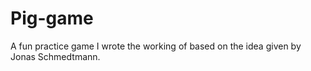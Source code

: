 # Pig-game
A fun practice game I wrote the working of based on the idea given by Jonas Schmedtmann.
